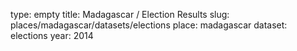 type: empty
title: Madagascar / Election Results
slug: places/madagascar/datasets/elections
place: madagascar
dataset: elections
year: 2014
